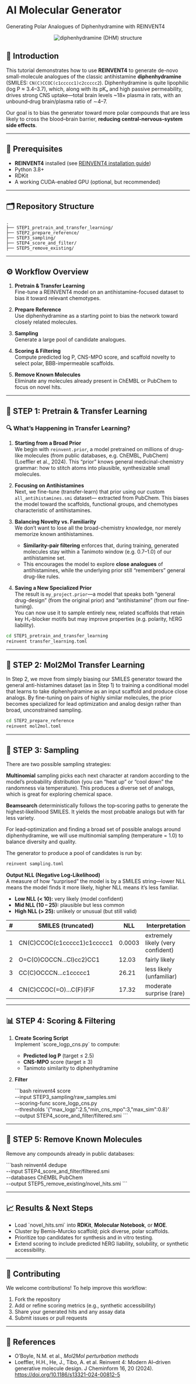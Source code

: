 # AI Molecular Generator
Generating Polar Analogues of Diphenhydramine with REINVENT4

<p align="center">
  <img src="images/Diphen.png" alt="diphenhydramine (DHM) structure" />
</p>

## 📖 Introduction

This tutorial demonstrates how to use **REINVENT4** to generate de-novo small-molecule analogues of the classic antihistamine **diphenhydramine** (SMILES: `CN(C)CCOC(c1ccccc1)c2ccccc2`). Diphenhydramine is quite lipophilic (log P ≈ 3.4–3.7), which, along with its pKₐ and high passive permeability, drives strong CNS uptake—total brain levels ~18× plasma in rats, with an unbound‐drug brain/plasma ratio of ∼4–7. 

Our goal is to bias the generator toward more polar compounds that are less likely to cross the blood–brain barrier, **reducing central-nervous-system side effects**.

---

## 🔧 Prerequisites

- **REINVENT4** installed (see [REINVENT4 installation guide](https://github.com/MolecularAI/Reinvent4))  
- Python 3.8+  
- RDKit  
- A working CUDA-enabled GPU (optional, but recommended)  

---

## 🗂️ Repository Structure

```
.
├── STEP1_pretrain_and_transfer_learning/
├── STEP2_prepare_reference/
├── STEP3_sampling/
├── STEP4_score_and_filter/
├── STEP5_remove_existing/

```

---

## ⚙️ Workflow Overview

1. **Pretrain & Transfer Learning**  
   Fine-tune a REINVENT4 model on an antihistamine-focused dataset to bias it toward relevant chemotypes.

2. **Prepare Reference**  
   Use diphenhydramine as a starting point to bias the network toward closely related molecules.

3. **Sampling**  
   Generate a large pool of candidate analogues.

4. **Scoring & Filtering**  
   Compute predicted log P, CNS-MPO score, and scaffold novelty to select polar, BBB-impermeable scaffolds.

5. **Remove Known Molecules**  
   Eliminate any molecules already present in ChEMBL or PubChem to focus on novel hits.

---

## 🚀 STEP 1: Pretrain & Transfer Learning

### 🔍 What’s Happening in Transfer Learning?

1. **Starting from a Broad Prior**  
   We begin with `reinvent.prior`, a model pretrained on millions of drug-like molecules (from public databases, e.g. ChEMBL, PubChem) (Loeffler et al., 2024). This “prior” knows general medicinal-chemistry grammar: how to stitch atoms into plausible, synthesizable small molecules.

2. **Focusing on Antihistamines**  
   Next, we fine-tune (transfer-learn) that prior using our custom `all_antihistamines.smi` dataset— extracted from PubChem. This biases the model toward the scaffolds, functional groups, and chemotypes characteristic of antihistamines.

3. **Balancing Novelty vs. Familiarity**  
   We don’t want to lose all the broad-chemistry knowledge, nor merely memorize known antihistamines.  
   - **Similarity-pair filtering** enforces that, during training, generated molecules stay within a Tanimoto window (e.g. 0.7–1.0) of our antihistamine set.  
   - This encourages the model to explore **close analogues** of antihistamines, while the underlying prior still “remembers” general drug-like rules.

4. **Saving a New Specialized Prior**  
   The result is `my_project.prior`—a model that speaks both “general drug-design” (from the original prior) and “antihistamine” (from our fine-tuning).  
   You can now use it to sample entirely new, related scaffolds that retain key H₁-blocker motifs but may improve properties (e.g. polarity, hERG liability).

```bash
cd STEP1_pretrain_and_transfer_learning
reinvent transfer_learning.toml
```

---

## 🔁 STEP 2: Mol2Mol Transfer Learning

In Step 2, we move from simply biasing our SMILES generator toward the general anti-histamines dataset (as in Step 1) to training a conditional model that learns to take diphenhydramine as an input scaffold and produce close analogs. By fine-tuning on pairs of highly similar molecules, the prior becomes specialized for lead optimization and analog design rather than broad, unconstrained sampling.

```bash
cd STEP2_prepare_reference
reinvent mol2mol.toml
```

---

## 🎲 STEP 3: Sampling

There are two possible sampling strategies: 

**Multinomial** sampling picks each next character at random according to the model’s probability distribution (you can “heat up” or “cool down” the randomness via temperature). This produces a diverse set of analogs, which is great for exploring chemical space.

**Beamsearch** deterministically follows the top‐scoring paths to generate the highest‐likelihood SMILES. It yields the most probable analogs but with far less variety.

For lead‐optimization and finding a broad set of possible analogs around diphenhydramine, we will use multinomial sampling (temperature = 1.0) to balance diversity and quality.

The generator to produce a pool of candidates is run by:

```bash
reinvent sampling.toml
```
**Output NLL (Negative Log-Likelihood)**  
A measure of how “surprised” the model is by a SMILES string—lower NLL means the model finds it more likely, higher NLL means it’s less familiar.

- **Low NLL (< 10):** very likely (model confident)  
- **Mid NLL (10 – 25):** plausible but less common  
- **High NLL (> 25):** unlikely or unusual (but still valid)

| # | SMILES (truncated)                      | NLL    | Interpretation                   |
|---|-----------------------------------------|--------|----------------------------------|
| 1 | CN(C)CCOC(c1ccccc1)c1ccccc1             | 0.0003 | extremely likely (very confident)|
| 2 | O=C(O)COCCN…Cl)cc2)CC1                  | 12.03  | fairly likely                    |
| 3 | CC(C)OCCCN…c1ccccc1                     | 26.21  | less likely (unfamiliar)         |
| 4 | CN(C)CCOC(=O)…C(F)(F)F                  | 17.32  | moderate surprise (rare)         |

---

## 📊 STEP 4: Scoring & Filtering

1. **Create Scoring Script**  
   Implement \`score_logp_cns.py\` to compute:
   - **Predicted log P** (target ≤ 2.5)  
   - **CNS-MPO** score (target ≥ 3)  
   - Tanimoto similarity to diphenhydramine

2. **Filter**  

   \`\`\`bash
   reinvent4 score \
     --input STEP3_sampling/raw_samples.smi \
     --scoring-func score_logp_cns.py \
     --thresholds '{"max_logp":2.5,"min_cns_mpo":3,"max_sim":0.8}' \
     --output STEP4_score_and_filter/filtered.smi
   \`\`\`

---

## 🚫 STEP 5: Remove Known Molecules

Remove any compounds already in public databases:

\`\`\`bash
reinvent4 dedupe \
  --input STEP4_score_and_filter/filtered.smi \
  --databases ChEMBL PubChem \
  --output STEP5_remove_existing/novel_hits.smi
\`\`\`

---

## 📈 Results & Next Steps

- Load \`novel_hits.smi\` into **RDKit**, **Molecular Notebook**, or **MOE**.  
- Cluster by Bemis–Murcko scaffold; pick diverse, polar scaffolds.  
- Prioritize top candidates for synthesis and in vitro testing.  
- Extend scoring to include predicted hERG liability, solubility, or synthetic accessibility.

---

## 🤝 Contributing

We welcome contributions! To help improve this workflow:

1. Fork the repository  
2. Add or refine scoring metrics (e.g., synthetic accessibility)  
3. Share your generated hits and any assay data  
4. Submit issues or pull requests  

---

## 📜 References

- O’Boyle, N.M. et al., *Mol2Mol perturbation methods*  
- Loeffler, H.H., He, J., Tibo, A. et al. Reinvent 4: Modern AI–driven generative molecule design. J Cheminform 16, 20 (2024). https://doi.org/10.1186/s13321-024-00812-5
